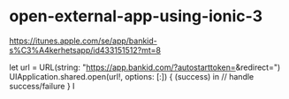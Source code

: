 # open-external-app-using-ionic-3

https://itunes.apple.com/se/app/bankid-s%C3%A4kerhetsapp/id433151512?mt=8 

let url = URL(string: "https://app.bankid.com/?autostarttoken=<INSERT
AUTOSTARTTOKEN HERE>&redirect=<INSERT YOUR LINK HERE>")
UIApplication.shared.open(url!, options: [:]) { (success) in
 // handle success/failure
}
I
